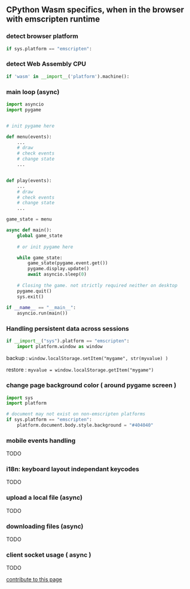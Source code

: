 ## CPython Wasm specifics, when in the browser with emscripten runtime

### detect browser platform

```py
if sys.platform == "emscripten":
```

### detect Web Assembly CPU

```py
if 'wasm' in __import__('platform').machine():
```

### main loop (async)

```py
import asyncio
import pygame


# init pygame here

def menu(events):
    ...
    # draw
    # check events
    # change state
    ...


def play(events):
    ...
    # draw
    # check events
    # change state
    ...

game_state = menu

async def main():
    global game_state
    
    # or init pygame here 

    while game_state:
        game_state(pygame.event.get())
        pygame.display.update()
        await asyncio.sleep(0)
        
    # Closing the game. not strictly required neither on desktop
    pygame.quit()
    sys.exit()
        
if __name__ == "__main__":
    asyncio.run(main())
```


### Handling persistent data across sessions
```py
if __import__("sys").platform == "emscripten":
    import platform.window as window
```
backup :
`window.localStorage.setItem("mygame", str(myvalue) )`

restore :
`myvalue = window.localStorage.getItem("mygame")`

### change page background color ( around pygame screen )
```py
import sys
import platform

# document may not exist on non-emscripten platforms
if sys.platform == "emscripten":    
    platform.document.body.style.background = "#404040"
```    
### mobile events handling 

TODO


### i18n: keyboard layout independant keycodes

TODO

### upload a local file (async)

TODO

### downloading files (async)

TODO

### client socket usage ( async )

TODO






[contribute to this page](https://github.com/pygame-web/pygame-web.github.io/edit/main/wiki/python-wasm/README.md)
